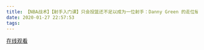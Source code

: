 ```yaml
---
title: 【NBA战术】【射手入门课】只会投篮还不足以成为一位射手：Danny Green 的走位秘诀｜追追熊战术板
date: 2020-01-27 22:57:53
tags:
---
```


<a href="https://www.weibo.com/tv/v/IrtM0nhdH?fid=1034:4465491079790600" target="_blank">在线观看</a>

